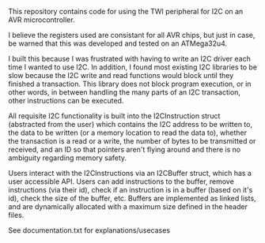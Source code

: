 This repository contains code for using the TWI peripheral for I2C on an AVR microcontroller. 

I believe the registers used are consistant for all AVR chips, but just in case, be warned that this was developed and tested on an ATMega32u4.

I built this because I was frustrated with having to write an I2C driver each time I wanted to use I2C. In addition, I found most existing I2C libraries to be slow because the I2C write and read functions would block until they finished a transaction. This library does not block program execution, or in other words, in between handling the many parts of an I2C transaction, other instructions can be executed.

All requisite I2C functionality is built into the I2CInstruction struct (abstracted from the user) which contains the I2C address to be written to, the data to be written (or a memory location to read the data to), whether the transaction is a read or a write, the number of bytes to be transmitted or received, and an ID so that pointers aren't flying around and there is no ambiguity regarding memory safety.

Users interact with the I2CInstructions via an I2CBuffer struct, which has a user accessible API. Users can add instructions to the buffer, remove instructions (via their id), check if an instruction is in a buffer (based on it's id), check the size of the buffer, etc. Buffers are implemented as linked lists, and are dynamically allocated with a maximum size defined in the header files.

See documentation.txt for explanations/usecases
